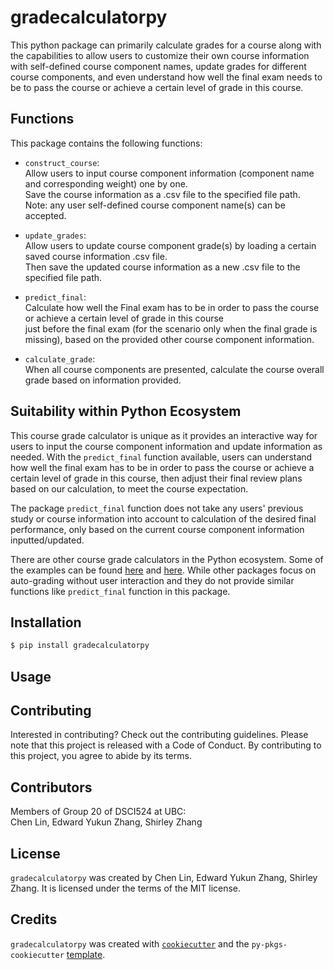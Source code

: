# gradecalculatorpy

This python package can primarily calculate grades for a course along with the capabilities to allow users to customize their own course information with self-defined course component names, update grades for different course components, and even understand how well the final exam needs to be to pass the course or achieve a certain level of grade in this course.

## Functions

This package contains the following functions:

- `construct_course`: <br>Allow users to input course component information (component name and corresponding weight) one by one.<br>Save the course information as a .csv file to the specified file path.<br>Note: any user self-defined course component name(s) can be accepted.

- `update_grades`: <br>Allow users to update course component grade(s) by loading a certain saved course information .csv file.<br> Then save the updated course information as a new .csv file to the specified file path.
  
- `predict_final`: <br>Calculate how well the Final exam has to be in order to pass the course or achieve a certain level of grade in this course <br>just before the final exam (for the scenario only when the final grade is missing), based on the provided other course component information.

- `calculate_grade`: <br>When all course components are presented, calculate the course overall grade based on information provided.

## Suitability within Python Ecosystem

This course grade calculator is unique as it provides an interactive way for users to input the course component information and update information as needed. With the `predict_final` function available, users can understand how well the final exam has to be in order to pass the course or achieve a certain level of grade in this course, then adjust their final review plans based on our calculation, to meet the course expectation.

The package `predict_final` function does not take any users' previous study or course information into account to calculation of the desired final performance, only based on the current course component information inputted/updated. 

There are other course grade calculators in the Python ecosystem. Some of the examples can be found [here](https://pypi.org/project/grade/) and [here](https://pypi.org/project/grade-tracker/). While other packages focus on auto-grading without user interaction and they do not provide similar functions like `predict_final` function in this package.

## Installation

```bash
$ pip install gradecalculatorpy
```

## Usage


## Contributing

Interested in contributing? Check out the contributing guidelines. Please note that this project is released with a Code of Conduct. By contributing to this project, you agree to abide by its terms.

## Contributors

Members of Group 20 of DSCI524 at UBC: <br> Chen Lin, Edward Yukun Zhang, Shirley Zhang

## License

`gradecalculatorpy` was created by Chen Lin, Edward Yukun Zhang, Shirley Zhang. It is licensed under the terms of the MIT license.

## Credits

`gradecalculatorpy` was created with [`cookiecutter`](https://cookiecutter.readthedocs.io/en/latest/) and the `py-pkgs-cookiecutter` [template](https://github.com/py-pkgs/py-pkgs-cookiecutter).
